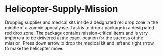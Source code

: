 # Helicopter-Supply-Mission
Dropping supplies and medical kits inside a designated red drop zone in the middle of a zombie apocalypse.
Task is to drop a package in a designated red drop zone. The package contains mission-critical items and is very important to be delivered at the exact location for the success of the mission.
Press down arrow to drop the medical kit and left and right arrow to make the helicopter move.
